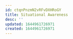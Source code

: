 ```yaml
---
id: ctqnPnzmN2vRFvDXHRoGY
title: Situational Awareness
desc: ''
updated: 1644961726971
created: 1644961726971
---
```


